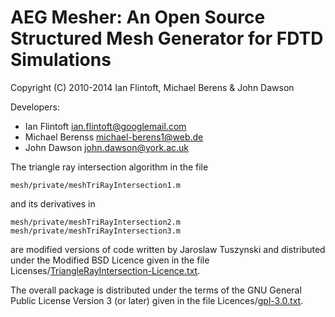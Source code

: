 
# AEG Mesher: An Open Source Structured Mesh Generator for FDTD Simulations

Copyright (C) 2010-2014 Ian Flintoft, Michael Berens & John Dawson

Developers:

* Ian Flintoft <ian.flintoft@googlemail.com>
* Michael Berenss <michael-berens1@web.de> 
* John Dawson <john.dawson@york.ac.uk>
  
The triangle ray intersection algorithm in the file 

    mesh/private/meshTriRayIntersection1.m

and its derivatives in 

    mesh/private/meshTriRayIntersection2.m
    mesh/private/meshTriRayIntersection3.m

are modified versions of code written by Jaroslaw Tuszynski and 
distributed under the Modified BSD Licence given in 
the file Licenses/[TriangleRayIntersection-Licence.txt][].

The overall package is distributed under the terms of the 
GNU General Public License Version 3 (or later) given in the
file Licences/[gpl-3.0.txt][].

[gpl-3.0.txt]: http://www.gnu.org/copyleft/gpl.html
[TriangleRayIntersection-Licence.txt]: https://bitbucket.org/uoyaeg/aegmesher/src/tip/Licences/TriangleRayIntersection-Licence.txt.

